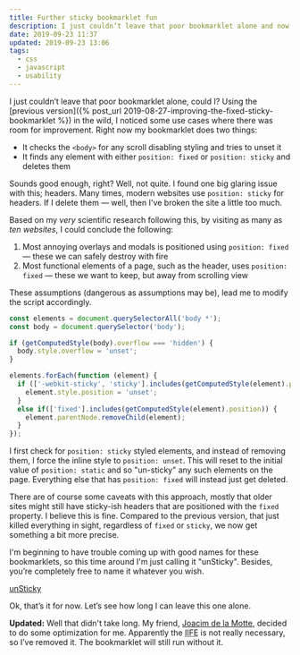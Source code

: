 ```yaml
---
title: Further sticky bookmarklet fun
description: I just couldn’t leave that poor bookmarklet alone and now it has turned into some kind of benevolent monster
date: 2019-09-23 11:37
updated: 2019-09-23 13:06
tags:
  - css
  - javascript
  - usability
---
```


I just couldn’t leave that poor bookmarklet alone, could I? Using the [previous version]({% post_url 2019-08-27-improving-the-fixed-sticky-bookmarklet %}) in the wild, I noticed some use cases where there was room for improvement. Right now my bookmarklet does two things:

* It checks the `<body>` for any scroll disabling styling and tries to unset it
* It finds any element with either `position: fixed` or `position: sticky` and deletes them

Sounds good enough, right? Well, not quite. I found one big glaring issue with this; headers. Many times, modern websites use `position: sticky` for headers. If I delete them — well, then I've broken the site a little too much.

Based on my *very* scientific research following this, by visiting as many as *ten websites*, I could conclude the following:

1. Most annoying overlays and modals is positioned using `position: fixed` — these we can safely destroy with fire
2. Most functional elements of a page, such as the header, uses `position: fixed` — these we want to keep, but away from scrolling view

These assumptions (dangerous as assumptions may be), lead me to modify the script accordingly.

```javascript
const elements = document.querySelectorAll('body *');
const body = document.querySelector('body');

if (getComputedStyle(body).overflow === 'hidden') {
  body.style.overflow = 'unset';
}

elements.forEach(function (element) {
  if (['-webkit-sticky', 'sticky'].includes(getComputedStyle(element).position)) {
    element.style.position = 'unset';
  }
  else if(['fixed'].includes(getComputedStyle(element).position)) {
    element.parentNode.removeChild(element);
  }
});
```

I first check for `position: sticky` styled elements, and instead of removing them, I force the inline style to `position: unset`. This will reset to the initial value of `position: static` and so "un-sticky" any such elements on the page. Everything else that has `position: fixed` will instead just get deleted.

There are of course some caveats with this approach, mostly that older sites might still have sticky-ish headers that are positioned with the `fixed` property. I believe this is fine. Compared to the previous version, that just killed everything in sight, regardless of `fixed` or `sticky`, we now get something a bit more precise.

I'm beginning to have trouble coming up with good names for these bookmarklets, so this time around I'm just calling it "unSticky". Besides, you’re completely free to name it whatever you wish.

<a href="javascript:void%20function(){const%20e=document.querySelectorAll(%22body%20*%22),t=document.querySelector(%22body%22);%22hidden%22===getComputedStyle(t).overflow%26%26(t.style.overflow=%22unset%22),e.forEach(function(e){[%22-webkit-sticky%22,%22sticky%22].includes(getComputedStyle(e).position)%3Fe.style.position=%22unset%22:[%22fixed%22].includes(getComputedStyle(e).position)%26%26e.parentNode.removeChild(e)})}();" class="bookmarklet">unSticky</a>

Ok, that’s it for now. Let’s see how long I can leave this one alone.

**Updated:** Well that didn't take long. My friend, [Joacim de la Motte](https://joacimlowgren.com/), decided to do some optimization for me. Apparently the <abbr title="Immediately invoked function expression">IIFE</abbr> is not really necessary, so I’ve removed it. The bookmarklet will still run without it.
